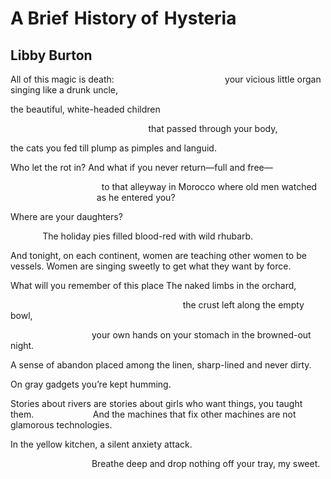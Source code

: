 # A Brief  History of  Hysteria
## Libby Burton
All of this magic is death:
                                            your vicious little organ singing
like a drunk uncle,

the beautiful, white-headed children

                                                        that passed through
your body,

the cats you fed till plump as pimples and languid.

Who let the rot in? And what if you never return—full and free—

                                     to that alleyway in Morocco where old men
watched
                                     as he entered you?

Where are your daughters?

             The holiday pies filled blood-red with wild rhubarb.

And tonight, on each continent, women are teaching other women to be vessels.
Women are singing sweetly to get what they want by force.

What will you remember of this place
The naked limbs in the orchard,

                                                                      the
crust left along the empty bowl,

                                 your own hands on your stomach in the
browned-out night.

A sense of abandon placed among the linen, sharp-lined and never dirty.

On gray gadgets you’re kept humming.

Stories about rivers are stories about girls who want things, you taught them.
                       And the machines that fix other machines are not
glamorous technologies.

In the yellow kitchen, a silent anxiety attack.

                                 Breathe deep and drop nothing off your tray,
my sweet.